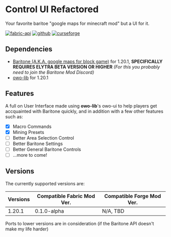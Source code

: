 # Control UI Refactored

Your favorite baritoe "google maps for minecraft mod" but a UI for it.

[![fabric-api](https://cdn.jsdelivr.net/npm/@intergrav/devins-badges@3/assets/cozy/requires/fabric-api_vector.svg)](https://fabricmc.net)
[![github](https://cdn.jsdelivr.net/npm/@intergrav/devins-badges@3/assets/cozy/available/github_vector.svg)](https://github.com//Type-32/control-ui-refactored)
[![curseforge](https://cdn.jsdelivr.net/npm/@intergrav/devins-badges@3/assets/cozy/available/curseforge_vector.svg)](https://modrinth.com)

## Dependencies
- [Baritone (A.K.A. google maps for block game)](https://github.com/cabaletta/baritone) for 1.20.1, **SPECIFICALLY REQUIRES ELYTRA BETA VERSION OR HIGHER** _(For this you probably need to join the Baritone Mod Discord)_
- [owo-lib](https://modrinth.com/mod/owo-lib) for 1.20.1

## Features
A full on User Interface made using **owo-lib**'s owo-ui to help players get accquainted with Baritone quickly, and in addition with a few other features such as:

- [X] Macro Commands
- [X] Mining Presets
- [ ] Better Area Selection Control
- [ ] Better Baritone Settings
- [ ] Better General Baritone Controls
- [ ] ...more to come!

## Versions

The currently supported versions are:

| Versions | Compatible Fabric Mod Ver. | Compatible Forge Mod Ver. |
|----------|----------------------------|---------------------------|
| 1.20.1   | 0.1.0-alpha                | N/A, TBD                  |

Ports to lower versions are in consideration (if the Baritone API doesn't make my life harder)

